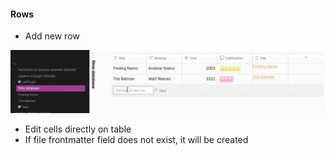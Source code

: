 #### Rows
- Add new row

![AddNewRow.gif](../assets/AddNewRow.gif)

- Edit cells directly on table
- If file frontmatter field does not exist, it will be created